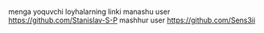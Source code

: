 menga yoquvchi loyhalarning linki
manashu user https://github.com/Stanislav-S-P
mashhur user https://github.com/Sens3ii

